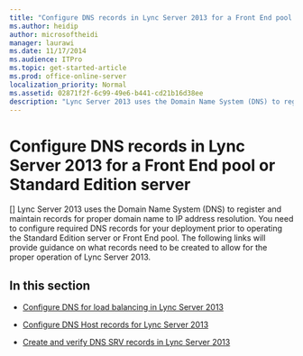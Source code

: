 ```yaml
---
title: "Configure DNS records in Lync Server 2013 for a Front End pool or Standard Edition server"
ms.author: heidip
author: microsoftheidi
manager: laurawi
ms.date: 11/17/2014
ms.audience: ITPro
ms.topic: get-started-article
ms.prod: office-online-server
localization_priority: Normal
ms.assetid: 02871f2f-6c99-49e6-b441-cd21b16d38ee
description: "Lync Server 2013 uses the Domain Name System (DNS) to register and maintain records for proper domain name to IP address resolution. You need to configure required DNS records for your deployment prior to operating the Standard Edition server or Front End pool. The following links will provide guidance on what records need to be created to allow for the proper operation of Lync Server 2013."
---
```


# Configure DNS records in Lync Server 2013 for a Front End pool or Standard Edition server
[]
Lync Server 2013 uses the Domain Name System (DNS) to register and maintain records for proper domain name to IP address resolution. You need to configure required DNS records for your deployment prior to operating the Standard Edition server or Front End pool. The following links will provide guidance on what records need to be created to allow for the proper operation of Lync Server 2013.
  
## In this section

- [Configure DNS for load balancing in Lync Server 2013](configure-dns-for-load-balancing.md)
    
- [Configure DNS Host records for Lync Server 2013](configure-dns-host-records.md)
    
- [Create and verify DNS SRV records in Lync Server 2013](create-and-verify-dns-srv-records.md)
    

